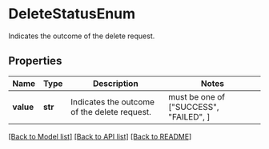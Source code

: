 # DeleteStatusEnum

Indicates the outcome of the delete request.

## Properties
Name | Type | Description | Notes
------------ | ------------- | ------------- | -------------
**value** | **str** | Indicates the outcome of the delete request. |  must be one of ["SUCCESS", "FAILED", ]

[[Back to Model list]](../README.md#documentation-for-models) [[Back to API list]](../README.md#documentation-for-api-endpoints) [[Back to README]](../README.md)


